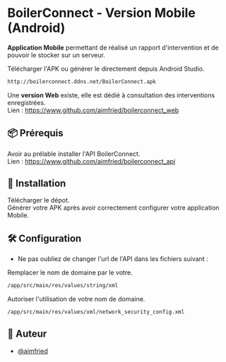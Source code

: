 # BoilerConnect - Version Mobile (Android)

<strong>Application Mobile</strong> permettant de réalisé un rapport d'intervention et de pouvoir le stocker sur un serveur.

Télécharger l'APK ou générer le directement depuis Android Studio.
```bash
http://boilerconnect.ddns.net/BoilerConnect.apk
```

Une <strong>version Web</strong> existe, elle est dédié à consultation des interventions enregistrées. <br >
Lien : https://www.github.com/aimfried/boilerconnect_web


## 📦 Prérequis

Avoir au prélable installer l'API BoilerConnect. <br >
Lien : https://www.github.com/aimfried/boilerconnect_api

## :bookmark_tabs: Installation

Télécharger le dépot. <br >
Générer votre APK après avoir correctement configurer votre application Mobile.

## 🛠️ Configuration

- Ne pas oubliez de changer l'url de l'API dans les fichiers suivant : <br >

Remplacer le nom de domaine par le votre.
```bash
/app/src/main/res/values/string/xml
 ```
Autoriser l'utilisation de votre nom de domaine.
```bash
/app/src/main/res/values/xml/network_security_config.xml
 ```
 
## 🤠 Auteur

- [@aimfried](https://www.github.com/aimfried])
